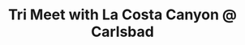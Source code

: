 ---
title: Tri Meet with La Costa Canyon @ Carlsbad
layout: post
toc: true 
hide: true
comments: true
permalink: /2023/LCC_CB
categories: [Meets]
---